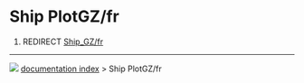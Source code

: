 # Ship PlotGZ/fr
1.  REDIRECT [Ship_GZ/fr](Ship_GZ/fr.md)



---
![](images/Button_right.svg) [documentation index](../README.md) > Ship PlotGZ/fr
